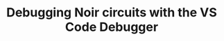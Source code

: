 ---
title: Debugging Noir circuits with the VS Code Debugger
description:
  Step by step guide on how to debug your Noir circuits with the VS Code Debugger configuration and features.
keywords:
  [
    Nargo,
    Noir CLI,
    Noir Debugger,
    VS Code,
    IDE,
  ]
sidebar_position: 0
---